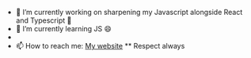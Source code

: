 






- 🔭 I’m currently working on sharpening my Javascript alongside React and Typescript 💬 
- 🌱 I’m currently learning JS 😄
-
- 📫 How to reach me: [My website](https://www.sjsdevelopments.com)
** Respect always
